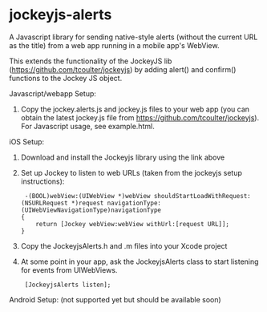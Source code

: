 jockeyjs-alerts
===============

A Javascript library for sending native-style alerts (without the current URL as the title) from 
a web app running in a mobile app's WebView.

This extends the functionality of the JockeyJS lib (https://github.com/tcoulter/jockeyjs) by
adding alert() and confirm() functions to the Jockey JS object.


Javascript/webapp Setup:

 1. Copy the jockey.alerts.js and jockey.js files to your web app (you can obtain the latest jockey.js file from https://github.com/tcoulter/jockeyjs).
 For Javascript usage, see example.html.

iOS Setup:
 1. Download and install the Jockeyjs library using the link above
 2. Set up Jockey to listen to web URLs (taken from the jockeyjs setup instructions):
 
         -(BOOL)webView:(UIWebView *)webView shouldStartLoadWithRequest:(NSURLRequest *)request navigationType:(UIWebViewNavigationType)navigationType
        {
            return [Jockey webView:webView withUrl:[request URL]];
        }

 3. Copy the JockeyjsAlerts.h and .m files into your Xcode project
 4. At some point in your app, ask the JockeyjsAlerts class to start listening for events from UIWebViews.

         [JockeyjsAlerts listen];

 



Android Setup:
 (not supported yet but should be available soon)